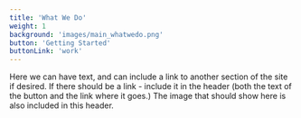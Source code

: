 ```yaml
---
title: 'What We Do'
weight: 1
background: 'images/main_whatwedo.png'
button: 'Getting Started'
buttonLink: 'work'
---
```


Here we can have text, and can include a link to another section of the site if desired. If there should be a link - include it in the header (both the text of the button and the link where it goes.) The image that should show here is also included in this header.

